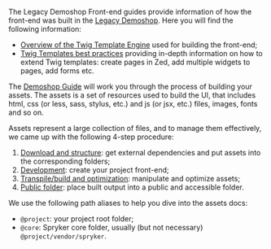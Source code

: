 The Legacy Demoshop Front-end guides provide information of how the front-end was built in the [Legacy Demoshop](https://documentation.spryker.com/v4/docs/about-spryker#what-is-the--legacy-demoshop--). Here you will find the following information:

* [Overview of the Twig Template Engine](https://documentation.spryker.com/v4/docs/twig-overview) used for building the front-end;
* [Twig Templates best practices](https://documentation.spryker.com/v4/docs/twig-best-practices) providing in-depth information on how to extend Twig templates: create pages in Zed, add multiple widgets to pages, add forms etc.

The [Demoshop Guide](https://documentation.spryker.com/v4/docs/demoshop-guide)  will work you through the process of building your assets. The assets is a set of resources used to build the UI, that includes html, css (or less, sass, stylus, etc.) and js (or jsx, etc.) files, images, fonts and so on.

Assets represent a large collection of files, and to manage them effectively, we came up with the following 4-step procedure:

1. [Download and structure](https://documentation.spryker.com/v4/docs/download-structure): get external dependencies and put assets into the corresponding folders;
2. [Development](https://documentation.spryker.com/v4/docs/development): create your project front-end;
3. [Transpile/build and optimization](https://documentation.spryker.com/v4/docs/build-optimization): manipulate and optimize assets;
4. [Public folder](https://documentation.spryker.com/v4/docs/public-folder): place built output into a public and accessible folder.

We use the following path aliases to help you dive into the assets docs:

* `@project`: your project root folder;
* `@core`: Spryker core folder, usually (but not necessary) `@project/vendor/spryker`.
 
